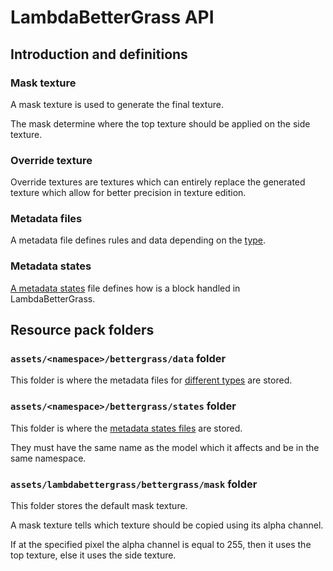 # LambdaBetterGrass API

## Introduction and definitions

### Mask texture

A mask texture is used to generate the final texture.

The mask determine where the top texture should be applied on the side texture.

### Override texture

Override textures are textures which can entirely replace the generated texture which allow for better precision in texture edition.

### Metadata files

A metadata file defines rules and data depending on the [type][different types].

### Metadata states

[A metadata states][metadata_state] file defines how is a block handled in LambdaBetterGrass.

## Resource pack folders

### `assets/<namespace>/bettergrass/data` folder

This folder is where the metadata files for [different types] are stored.

### `assets/<namespace>/bettergrass/states` folder

This folder is where the [metadata states files][metadata_state] are stored.

They must have the same name as the model which it affects and be in the same namespace.

### `assets/lambdabettergrass/bettergrass/mask` folder

This folder stores the default mask texture.

A mask texture tells which texture should be copied using its alpha channel.

If at the specified pixel the alpha channel is equal to 255, then it uses the top texture, else it uses the side texture.

[metadata_state]: ./METADATA_STATES_FORMAT.md "Metadata State Documentation"
[different types]: ./METADATA_STATES_FORMAT.md#types "Metadata Types Documentation"
